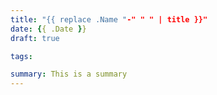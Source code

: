 ```yaml
---
title: "{{ replace .Name "-" " " | title }}"
date: {{ .Date }}
draft: true

tags:

summary: This is a summary
---
```



